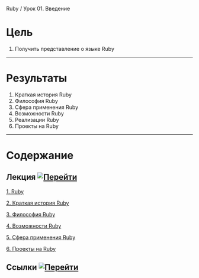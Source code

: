 Ruby / Урок 01. Введение

# Цель

1. Получить представление о языке Ruby

***

# Результаты 

1. Краткая история Ruby
2. Философия Ruby
3. Сфера применения Ruby
4. Возможности Ruby
5. Реализации Ruby
6. Проекты на Ruby

***

# Содержание

## Лекция [![Перейти](https://img.shields.io/badge/-%D0%9F%D0%B5%D1%80%D0%B5%D0%B9%D1%82%D0%B8-blue)](1.%20Лекция.md)
           
[1. Ruby](1.%20Лекция.md#1.-Ruby)

[2. Краткая история Ruby](1.%20Лекция.md#2.-Краткая-история-Ruby)

[3. Философия Ruby](1.%20Лекция.md#3.-Философия-Ruby)

[4. Возможности Ruby](1.%20Лекция.md#4.-Возможности-Ruby)

[5. Сфера применения Ruby](1.%20Лекция.md#5.-Сфера-применения-Ruby)

[6. Проекты на Ruby](1.%20Лекция.md#6.-Проекты-на-Ruby)

## Ссылки [![Перейти](https://img.shields.io/badge/-%D0%9F%D0%B5%D1%80%D0%B5%D0%B9%D1%82%D0%B8-blue)](2.%20Ссылки.md)
